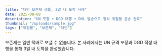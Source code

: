 ```yaml
---
title: "대만 보존제 샘플, 3일 내 도착 사례"
date: 2025-08-08
description: "UN 포장 + DGD 대행 + DHL 발송으로 정식 위험물 운송 완료"
thumbnail: "/uploads/sample.jpg"
tags: ["위험물", "보존제", "대만"]
---
```


보존제는 일반 택배로 보낼 수 없습니다. 본 사례에서는 UN 규격 포장과 DGD 작성 대행을 통해 3일 내 도착을 완성했습니다.
